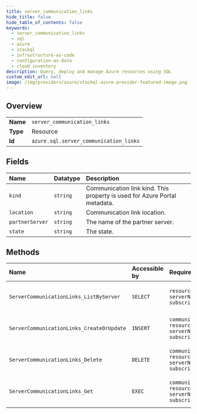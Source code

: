 ```yaml
---
title: server_communication_links
hide_title: false
hide_table_of_contents: false
keywords:
  - server_communication_links
  - sql
  - azure    
  - stackql
  - infrastructure-as-code
  - configuration-as-data
  - cloud inventory
description: Query, deploy and manage Azure resources using SQL
custom_edit_url: null
image: /img/providers/azure/stackql-azure-provider-featured-image.png
---
```

  
    

## Overview
<table><tbody>
<tr><td><b>Name</b></td><td><code>server_communication_links</code></td></tr>
<tr><td><b>Type</b></td><td>Resource</td></tr>
<tr><td><b>Id</b></td><td><code>azure.sql.server_communication_links</code></td></tr>
</tbody></table>

## Fields
| Name | Datatype | Description |
|:-----|:---------|:------------|
| `kind` | `string` | Communication link kind.  This property is used for Azure Portal metadata. |
| `location` | `string` | Communication link location. |
| `partnerServer` | `string` | The name of the partner server. |
| `state` | `string` | The state. |
## Methods
| Name | Accessible by | Required Params | Description |
|:-----|:--------------|:----------------|:------------|
| `ServerCommunicationLinks_ListByServer` | `SELECT` | `resourceGroupName, serverName, subscriptionId` | Gets a list of server communication links. |
| `ServerCommunicationLinks_CreateOrUpdate` | `INSERT` | `communicationLinkName, resourceGroupName, serverName, subscriptionId` | Creates a server communication link. |
| `ServerCommunicationLinks_Delete` | `DELETE` | `communicationLinkName, resourceGroupName, serverName, subscriptionId` | Deletes a server communication link. |
| `ServerCommunicationLinks_Get` | `EXEC` | `communicationLinkName, resourceGroupName, serverName, subscriptionId` | Returns a server communication link. |

